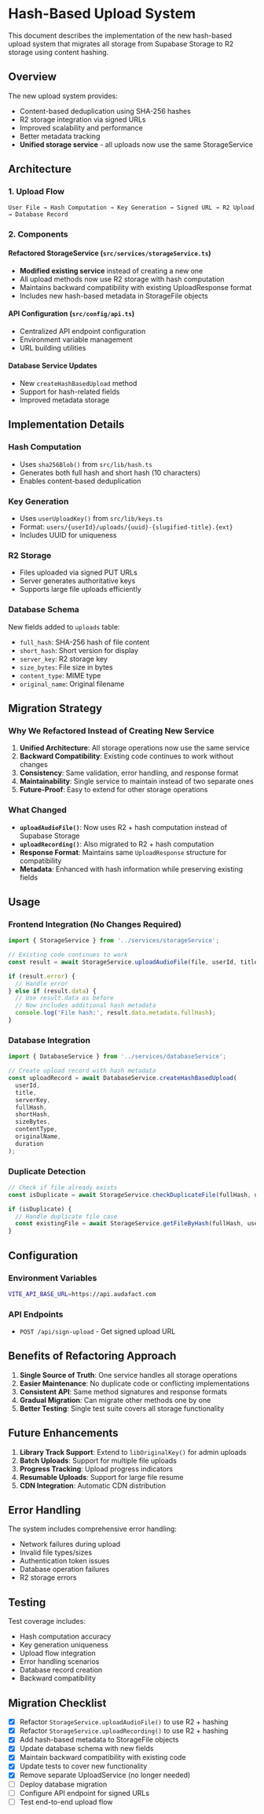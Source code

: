 # Hash-Based Upload System

This document describes the implementation of the new hash-based upload system that migrates all storage from Supabase Storage to R2 storage using content hashing.

## Overview

The new upload system provides:
- Content-based deduplication using SHA-256 hashes
- R2 storage integration via signed URLs
- Improved scalability and performance
- Better metadata tracking
- **Unified storage service** - all uploads now use the same StorageService

## Architecture

### 1. Upload Flow

```
User File → Hash Computation → Key Generation → Signed URL → R2 Upload → Database Record
```

### 2. Components

#### Refactored StorageService (`src/services/storageService.ts`)
- **Modified existing service** instead of creating a new one
- All upload methods now use R2 storage with hash computation
- Maintains backward compatibility with existing UploadResponse format
- Includes new hash-based metadata in StorageFile objects

#### API Configuration (`src/config/api.ts`)
- Centralized API endpoint configuration
- Environment variable management
- URL building utilities

#### Database Service Updates
- New `createHashBasedUpload` method
- Support for hash-related fields
- Improved metadata storage

## Implementation Details

### Hash Computation
- Uses `sha256Blob()` from `src/lib/hash.ts`
- Generates both full hash and short hash (10 characters)
- Enables content-based deduplication

### Key Generation
- Uses `userUploadKey()` from `src/lib/keys.ts`
- Format: `users/{userId}/uploads/{uuid}-{slugified-title}.{ext}`
- Includes UUID for uniqueness

### R2 Storage
- Files uploaded via signed PUT URLs
- Server generates authoritative keys
- Supports large file uploads efficiently

### Database Schema
New fields added to `uploads` table:
- `full_hash`: SHA-256 hash of file content
- `short_hash`: Short version for display
- `server_key`: R2 storage key
- `size_bytes`: File size in bytes
- `content_type`: MIME type
- `original_name`: Original filename

## Migration Strategy

### Why We Refactored Instead of Creating New Service

1. **Unified Architecture**: All storage operations now use the same service
2. **Backward Compatibility**: Existing code continues to work without changes
3. **Consistency**: Same validation, error handling, and response format
4. **Maintainability**: Single service to maintain instead of two separate ones
5. **Future-Proof**: Easy to extend for other storage operations

### What Changed

- **`uploadAudioFile()`**: Now uses R2 + hash computation instead of Supabase Storage
- **`uploadRecording()`**: Also migrated to R2 + hash computation
- **Response Format**: Maintains same `UploadResponse` structure for compatibility
- **Metadata**: Enhanced with hash information while preserving existing fields

## Usage

### Frontend Integration (No Changes Required)

```typescript
import { StorageService } from '../services/storageService';

// Existing code continues to work
const result = await StorageService.uploadAudioFile(file, userId, title);

if (result.error) {
  // Handle error
} else if (result.data) {
  // Use result.data as before
  // Now includes additional hash metadata
  console.log('File hash:', result.data.metadata.fullHash);
}
```

### Database Integration

```typescript
import { DatabaseService } from '../services/databaseService';

// Create upload record with hash metadata
const uploadRecord = await DatabaseService.createHashBasedUpload(
  userId,
  title,
  serverKey,
  fullHash,
  shortHash,
  sizeBytes,
  contentType,
  originalName,
  duration
);
```

### Duplicate Detection

```typescript
// Check if file already exists
const isDuplicate = await StorageService.checkDuplicateFile(fullHash, userId);

if (isDuplicate) {
  // Handle duplicate file case
  const existingFile = await StorageService.getFileByHash(fullHash, userId);
}
```

## Configuration

### Environment Variables
```bash
VITE_API_BASE_URL=https://api.audafact.com
```

### API Endpoints
- `POST /api/sign-upload` - Get signed upload URL

## Benefits of Refactoring Approach

1. **Single Source of Truth**: One service handles all storage operations
2. **Easier Maintenance**: No duplicate code or conflicting implementations
3. **Consistent API**: Same method signatures and response formats
4. **Gradual Migration**: Can migrate other methods one by one
5. **Better Testing**: Single test suite covers all storage functionality

## Future Enhancements

1. **Library Track Support**: Extend to `libOriginalKey()` for admin uploads
2. **Batch Uploads**: Support for multiple file uploads
3. **Progress Tracking**: Upload progress indicators
4. **Resumable Uploads**: Support for large file resume
5. **CDN Integration**: Automatic CDN distribution

## Error Handling

The system includes comprehensive error handling:
- Network failures during upload
- Invalid file types/sizes
- Authentication token issues
- Database operation failures
- R2 storage errors

## Testing

Test coverage includes:
- Hash computation accuracy
- Key generation uniqueness
- Upload flow integration
- Error handling scenarios
- Database record creation
- Backward compatibility

## Migration Checklist

- [x] Refactor `StorageService.uploadAudioFile()` to use R2 + hashing
- [x] Refactor `StorageService.uploadRecording()` to use R2 + hashing
- [x] Add hash-based metadata to StorageFile objects
- [x] Update database schema with new fields
- [x] Maintain backward compatibility with existing code
- [x] Update tests to cover new functionality
- [x] Remove separate UploadService (no longer needed)
- [ ] Deploy database migration
- [ ] Configure API endpoint for signed URLs
- [ ] Test end-to-end upload flow
